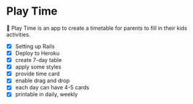 # Play Time

📅 Play Time is an app to create a timetable for parents to fill in their kids activities.

- [x] Setting up Rails
- [x] Deploy to Heroku
- [x] create 7-day table
- [x] apply some styles
- [x] provide time card
- [x] enable drag and drop
- [x] each day can have 4-5 cards
- [x] printable in daily, weekly
